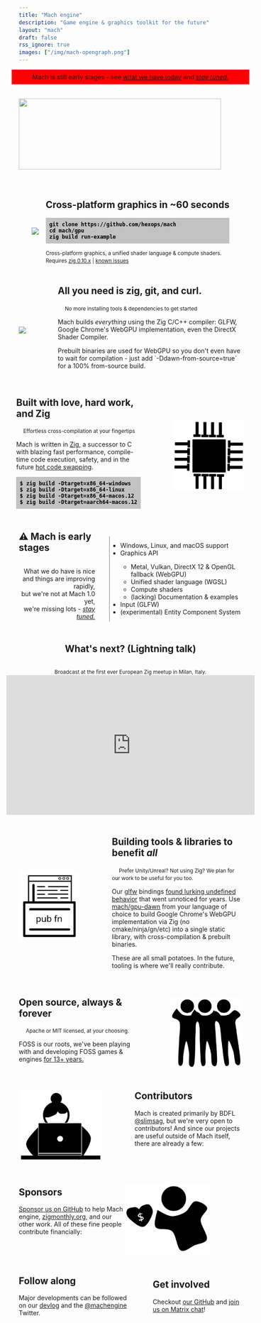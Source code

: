 ```yaml
---
title: "Mach engine"
description: "Game engine & graphics toolkit for the future"
layout: "mach"
draft: false
rss_ignore: true
images: ["/img/mach-opengraph.png"]
---
```


<style>
.p-warning {
    text-align: center;
    padding: 0;
    padding-top: 0.5rem;
    padding-bottom: 0.5rem;
    background: red;
    margin-left: -1rem;
    margin-right: -1rem;
}
.p-section {
    display: flex;
    flex-direction: row;
    margin-top: 3rem;
    align-items: center;
    justify-content: center;
}
.p-section-highlight {
    margin-top: 4rem;
    margin-bottom: 2rem;
}
.p-section-right {
    margin-left: 1rem;
}
.p-img-left {
    height: 10rem;
    margin-left: 4.5rem;
}
.p-img-right {
    height: 10rem;
    margin-right: 4.5rem;
}
.p-logo { margin-right: 3rem; margin-top: 2rem; }
.p-logo>img {
    height: 10rem;
    width: 100%;
}
.p-early-stages-left {
    text-align: right;
    padding-right: 2rem;
    border-right: 1px solid gray;
    height: 12rem;
    justify-content: center;
    display: flex;
    flex-direction: column;
}
.p-early-stages-right {
    text-align: left;
}

h2 {
    text-align: left;
    margin-top: 0;
}

.code {
    text-align: left;
    background: #c2c2c2;
    color: black;
    padding: 0.5rem;
    font-weight: bold;
}

.code::-moz-selection { /* Code for Firefox */
  color: white;
  background: black;
}

.code::selection {
  color: white;
  background: black;
}

@media (max-width:700px) {
    .p-warning { margin-top: 0; }
    .p-logo { margin: auto; margin-top: 0; margin-bottom: -2rem; }
    .p-logo img { margin-top: -1rem; }
    .p-section { margin-top: 4rem; flex-direction: column; }
    .p-section h2 { text-align: center; }
    .p-section-right { margin-left: 0; }
    .p-section small { margin: 0; display: block; text-align: center; }
    .p-img-left { margin: auto; margin-top: 2rem; margin-bottom: -1rem; height: 6rem; }
    .p-img-right { margin: auto; margin-bottom: 2rem; margin-top: -1rem; height: 6rem; }
    .p-section.sponsors>div>div {
        text-align: center !important;
    }
    .p-section.sponsors>img {
        position: relative;
        left: -1rem;
        top: 3rem;
    }
    .p-early-stages-left {
        border: 0;
        padding: 0;
        height: auto;
    }
    .p-early-stages-left>p {
        font-size: 83%; /* <small> */
    }
    .p-section.get-involved > div {
        width: auto !important;
    }
    .p-section.get-involved > div > p {
        text-align: center;
    }
    .p-section.get-involved > div:nth-child(2) {
        margin: auto !important;
        margin-top: 2rem !important;
    }
    .p-section iframe {
        width: 100%;
        height: 15rem;
    }
}
</style>

<div class="p-warning">
    Mach is still early stages - see <a href="#early-stages">what we have today</a> and <em><a href="https://twitter.com/machengine">stay tuned.</a></em>
</div>

<div class="p-logo"><img class="color-inverted" src="https://raw.githubusercontent.com/hexops/media/main/mach/logo_tagline.svg"></img></div>

<div class="p-section p-section-highlight">
    <a href="https://user-images.githubusercontent.com/3173176/159139694-a8cba628-9c1e-4a4f-be7c-40084d4318e8.png"><img style="height: 15rem;" src="https://user-images.githubusercontent.com/3173176/159139851-013fc1ad-98d2-4fed-ae58-1d5eaa658a15.png"></img></a>
    <div class="p-section-right">
        <h2>Cross-platform graphics in ~60 seconds</h2>
        <div>
<code><pre class="code">
git clone https://github.com/hexops/mach
cd mach/gpu
zig build run-example
</pre></code>
            <small>Cross-platform graphics, a unified shader language & compute shaders.</small>
            <br/><small>Requires <a href="https://ziglang.org">zig 0.10.x</a> | 
<a href="https://github.com/hexops/mach/blob/main/doc/known-issues.md#known-issues">known issues</a>
</small>
        </div>
    </div>
</div>

<div class="p-section">
    <a href="https://user-images.githubusercontent.com/3173176/159140683-0714eb12-806a-43e5-980f-63aa0d998fc2.png"><img class="p-img-right" style="height: 15rem;" src="https://user-images.githubusercontent.com/3173176/159140683-0714eb12-806a-43e5-980f-63aa0d998fc2.png"></img></a>
    <div style="text-align: left;">
        <h2>All you need is zig, git, and curl.</h2>
        <small style="margin-left: 1rem;">No more installing tools & dependencies to get started</small>
        <p>Mach builds <em>everything</em> using the Zig C/C++ compiler: GLFW, Google Chrome's WebGPU implementation, even the DirectX Shader Compiler.</p>
        <p>Prebuilt binaries are used for WebGPU so you don't even have to wait for compilation - just add `-Ddawn-from-source=true` for a 100% from-source build.</p>
    </div>
</div>

<div class="p-section">
    <div style="text-align: left;">
        <h2>Built with love, hard work, and Zig</h2>
        <small style="margin-left: 1rem;">Effortless cross-compilation at your fingertips</small>
        <p>Mach is written in <a href="https://ziglang.org">Zig</a>, a successor to C with blazing fast performance, compile-time code execution, safety, and in the future <a href="http://www.jakubkonka.com/2022/03/16/hcs-zig.html">hot code swapping</a>.</p>
<code><pre class="code">
<strong>$</strong> zig build -Dtarget=<strong>x86_64-windows</strong>
<strong>$</strong> zig build -Dtarget=<strong>x86_64-linux</strong>
<strong>$</strong> zig build -Dtarget=<strong>x86_64-macos</strong>.12
<strong>$</strong> zig build -Dtarget=<strong>aarch64-macos</strong>.12
</pre></code>
    </div>
    <img class="p-img-left color-inverted" src="/img/cpu.svg"></img>
</div>


<div class="p-section p-section-early-stages" id="early-stages">
    <div class="p-early-stages-left">
        <h2>⚠ Mach is early stages</h2>
        <p style="display: inline-block; text-align: right; margin-right: 0;">
            What we do have is nice
            <br/>and things are improving rapidly,
            <br/>but we're not at Mach 1.0 yet,
            <br/>we're missing lots - <em><a href="https://twitter.com/machengine">stay tuned.</a></em>
        </p>
    </div>
    <div class="p-early-stages-right">
        <ul>
            <li>Windows, Linux, and macOS support</li>
            <li>Graphics API</li>
            <ul>
                <li>Metal, Vulkan, DirectX 12 & OpenGL fallback (WebGPU)</li>
                <li>Unified shader language (WGSL)</li>
                <li>Compute shaders</li>
                <li>(lacking) Documentation & examples</li>
            </ul>
            <li>Input (GLFW)</li>
            <li>(experimental) Entity Component System</li>
        </ul>
    </div>
</div>


<div class="p-section" style="flex-direction: column;">
    <h2>What's next? (Lightning talk)</h2>
    <small style="display: inline-block; padding-top: 1rem">
        Broadcast at the first ever European Zig meetup in Milan, Italy.
    </small>
    <iframe width="560" height="315" src="https://www.youtube.com/embed/m3gOX26LOeM" title="YouTube video player" frameborder="0" allow="accelerometer; autoplay; clipboard-write; encrypted-media; gyroscope; picture-in-picture" allowfullscreen></iframe>
</div>


<div class="p-section">
    <img class="p-img-right color-inverted" src="/img/opensource.svg"></img>
    <div style="text-align: left;">
        <h2>Building tools & libraries to benefit <em>all</em></h2>
        <small style="margin-left: 1rem;">Prefer Unity/Unreal? Not using Zig? We plan for our work to be useful for you too.</small>
        <p>Our <a href="https://github.com/hexops/mach-glfw">glfw</a> bindings <a href="https://devlog.hexops.com/2021/perfecting-glfw-for-zig-and-finding-undefined-behavior">found lurking undefined behavior</a> that went unnoticed for years. Use <a href="https://github.com/hexops/mach-gpu-dawn">mach/gpu-dawn</a> from your language of choice to build Google Chrome's WebGPU implementation via Zig (no cmake/ninja/gn/etc) into a single static library, with cross-compilation & prebuilt binaries.</p>
        <p>These are all small potatoes. In the future, tooling is where we'll really contribute.</p>
    </div>
</div>

<div class="p-section">
    <div style="text-align: left;">
        <h2>Open source, always & forever</h2>
        <small style="margin-left: 1rem;">Apache or MIT licensed, at your choosing.</small>
        <p>FOSS is our roots, we've been playing with and developing FOSS games & engines <a href="https://devlog.hexops.com/2021/increasing-my-contribution-to-zig-to-200-a-month#i-grew-up-playing-linux-games-like-mania-drive">for 13+ years.</a></p>
    </div>
    <img class="p-img-left color-inverted" src="/img/people.svg"></img>
</div>

<div class="p-section">
    <img class="p-img-right color-inverted" src="/img/coder.svg"></img>
    <div>
        <h2>Contributors</h2>
        <p>Mach is created primarily by BDFL <a href="https://twitter.com/slimsag">@slimsag</a>, but we're very open to contributors! And since our projects are useful outside of Mach itself, there are already a few:</p>
        <div style="max-width: 40rem; text-align: left; margin-top: 1rem;">
            <a href="https://github.com/InKryption"><img src="https://images.weserv.nl/?url=github.com/InKryption.png?v=4&h=60&w=60&fit=cover&mask=circle&maxage=7d" width="60px" alt="" /></a>
            <a href="https://github.com/alichraghi"><img src="https://images.weserv.nl/?url=github.com/alichraghi.png?v=4&h=60&w=60&fit=cover&mask=circle&maxage=7d" width="60px" alt="" /></a>
            <a href="https://github.com/leecannon"><img src="https://images.weserv.nl/?url=github.com/leecannon.png?v=4&h=60&w=60&fit=cover&mask=circle&maxage=7d" width="60px" alt="" /></a>
            <a href="https://github.com/iddev5"><img src="https://images.weserv.nl/?url=github.com/iddev5.png?v=4&h=60&w=60&fit=cover&mask=circle&maxage=7d" width="60px" alt="" /></a>
            <a href="https://github.com/Avokadoen"><img src="https://images.weserv.nl/?url=github.com/Avokadoen.png?v=4&h=60&w=60&fit=cover&mask=circle&maxage=7d" width="60px" alt="" /></a>
        </div>
    </div>
</div>

<div class="p-section sponsors">
    <div>
        <h2>Sponsors</h2>
        <p><a href="https://github.com/sponsors/slimsag">Sponsor us on GitHub</a> to help Mach engine, <a href="https://zigmonthly.org">zigmonthly.org</a>, and our other work. All of these fine people contribute financially:</p>
        <div style="max-width: 40rem; text-align: left; margin-top: 1rem;">
            <!-- tier2 --><a href="https://github.com/wilsonk"><img src="https://images.weserv.nl/?url=github.com/wilsonk.png?v=4&h=60&w=60&fit=cover&mask=circle&maxage=7d" width="60px" alt="" /></a><a href="https://github.com/ziglang"><img src="https://images.weserv.nl/?url=github.com/ziglang.png?v=4&h=60&w=60&fit=cover&mask=circle&maxage=7d" width="60px" alt="" /></a><a href="https://github.com/shintales"><img src="https://images.weserv.nl/?url=github.com/shintales.png?v=4&h=60&w=60&fit=cover&mask=circle&maxage=7d" width="60px" alt="" /></a><a href="https://github.com/m3talsmith"><img src="https://images.weserv.nl/?url=github.com/m3talsmith.png?v=4&h=60&w=60&fit=cover&mask=circle&maxage=7d" width="60px" alt="" /></a><a href="https://github.com/mitchellh"><img src="https://images.weserv.nl/?url=github.com/mitchellh.png?v=4&h=60&w=60&fit=cover&mask=circle&maxage=7d" width="60px" alt="" /></a><a href="https://github.com/dzrw"><img src="https://images.weserv.nl/?url=github.com/dzrw.png?v=4&h=60&w=60&fit=cover&mask=circle&maxage=7d" width="60px" alt="" /></a><a href="https://github.com/sid405"><img src="https://images.weserv.nl/?url=github.com/sid405.png?v=4&h=60&w=60&fit=cover&mask=circle&maxage=7d" width="60px" alt="" /></a><!-- tier2 --><!-- tier1 --><a href="https://github.com/mattnite"><img src="https://images.weserv.nl/?url=github.com/mattnite.png?v=4&h=60&w=60&fit=cover&mask=circle&maxage=7d" width="60px" alt="" /></a><a href="https://github.com/andrewrk"><img src="https://images.weserv.nl/?url=github.com/andrewrk.png?v=4&h=60&w=60&fit=cover&mask=circle&maxage=7d" width="60px" alt="" /></a><a href="https://github.com/Luukdegram"><img src="https://images.weserv.nl/?url=github.com/Luukdegram.png?v=4&h=60&w=60&fit=cover&mask=circle&maxage=7d" width="60px" alt="" /></a><a href="https://github.com/Jack-Ji"><img src="https://images.weserv.nl/?url=github.com/Jack-Ji.png?v=4&h=60&w=60&fit=cover&mask=circle&maxage=7d" width="60px" alt="" /></a><a href="https://github.com/kristoff-it"><img src="https://images.weserv.nl/?url=github.com/kristoff-it.png?v=4&h=60&w=60&fit=cover&mask=circle&maxage=7d" width="60px" alt="" /></a><a href="https://github.com/tauoverpi"><img src="https://images.weserv.nl/?url=github.com/tauoverpi.png?v=4&h=60&w=60&fit=cover&mask=circle&maxage=7d" width="60px" alt="" /></a><a href="https://github.com/TommiSinivuo"><img src="https://images.weserv.nl/?url=github.com/TommiSinivuo.png?v=4&h=60&w=60&fit=cover&mask=circle&maxage=7d" width="60px" alt="" /></a><a href="https://github.com/jayschwa"><img src="https://images.weserv.nl/?url=github.com/jayschwa.png?v=4&h=60&w=60&fit=cover&mask=circle&maxage=7d" width="60px" alt="" /></a><a href="https://github.com/jamii"><img src="https://images.weserv.nl/?url=github.com/jamii.png?v=4&h=60&w=60&fit=cover&mask=circle&maxage=7d" width="60px" alt="" /></a><a href="https://github.com/jacobsandlund"><img src="https://images.weserv.nl/?url=github.com/jacobsandlund.png?v=4&h=60&w=60&fit=cover&mask=circle&maxage=7d" width="60px" alt="" /></a><a href="https://github.com/jorangreef"><img src="https://images.weserv.nl/?url=github.com/jorangreef.png?v=4&h=60&w=60&fit=cover&mask=circle&maxage=7d" width="60px" alt="" /></a><a href="https://github.com/karelp"><img src="https://images.weserv.nl/?url=github.com/karelp.png?v=4&h=60&w=60&fit=cover&mask=circle&maxage=7d" width="60px" alt="" /></a><a href="https://github.com/ifreund"><img src="https://images.weserv.nl/?url=github.com/ifreund.png?v=4&h=60&w=60&fit=cover&mask=circle&maxage=7d" width="60px" alt="" /></a><a href="https://github.com/shritesh"><img src="https://images.weserv.nl/?url=github.com/shritesh.png?v=4&h=60&w=60&fit=cover&mask=circle&maxage=7d" width="60px" alt="" /></a><a href="https://github.com/cryptocode"><img src="https://images.weserv.nl/?url=github.com/cryptocode.png?v=4&h=60&w=60&fit=cover&mask=circle&maxage=7d" width="60px" alt="" /></a><a href="https://github.com/nickcernis"><img src="https://images.weserv.nl/?url=github.com/nickcernis.png?v=4&h=60&w=60&fit=cover&mask=circle&maxage=7d" width="60px" alt="" /></a><a href="https://github.com/canadaduane"><img src="https://images.weserv.nl/?url=github.com/canadaduane.png?v=4&h=60&w=60&fit=cover&mask=circle&maxage=7d" width="60px" alt="" /></a><a href="https://github.com/user01"><img src="https://images.weserv.nl/?url=github.com/user01.png?v=4&h=60&w=60&fit=cover&mask=circle&maxage=7d" width="60px" alt="" /></a><a href="https://github.com/hkochniss"><img src="https://images.weserv.nl/?url=github.com/hkochniss.png?v=4&h=60&w=60&fit=cover&mask=circle&maxage=7d" width="60px" alt="" /></a><a href="https://github.com/silversquirl"><img src="https://images.weserv.nl/?url=github.com/silversquirl.png?v=4&h=60&w=60&fit=cover&mask=circle&maxage=7d" width="60px" alt="" /></a><a href="https://github.com/teknico"><img src="https://images.weserv.nl/?url=github.com/teknico.png?v=4&h=60&w=60&fit=cover&mask=circle&maxage=7d" width="60px" alt="" /></a><!-- tier1 -->
        </div>
    </div>
    <img class="p-img-right color-inverted" src="/img/sponsor.svg"></img>
</div>

<div class="p-section get-involved">
    <div style="width: 25rem;">
        <h2>Follow along</h2>
        <p>Major developments can be followed on our <a href="https://devlog.hexops.com/categories/mach/">devlog</a> and the <a href="https://twitter.com/machengine">@machengine</a> Twitter.
    </div>
    <div style="margin-left: 3rem">
        <h2>Get involved</h2>
        <p>Checkout <a href="https://github.com/hexops/mach">our GitHub</a> and <a href="https://matrix.to/#/#hexops:matrix.org">join us on Matrix chat</a>!</p>
    </div>
</div>
